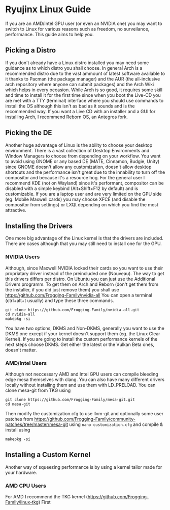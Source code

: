 # Ryujinx Linux Guide
If you are an AMD/Intel GPU user (or even an NVIDIA one) you may want to switch to Linux for various reasons such as freedom, no surveilance, performance. This guide aims to help you.

## Picking a Distro
If you don't already have a Linux distro installed you may need some guidance as to which distro you shall choose. In general Arch is a recommended distro due to the vast ammount of latest software available to it thanks to Pacman (the package manager) and the AUR (the all-inclusive arch repository where anyone can submit packages) and the Arch Wiki which helps in every occasion. While Arch is so good, it requires some skill and time to install it for the first time since when you boot the Live-CD you are met with a TTY (terminal) interface where you should use commands to install the OS although this isn't as bad as it sounds and is the recommended way. If you want a Live CD with an installer and a GUI for installing Arch, I recommend Reborn OS, an Antegros fork.

## Picking the DE
Another huge advantage of Linux is the ability to choose your desktop environment. There is a vast collection of Desktop Environments and Window Managers to choose from depending on your workflow. You want to avoid using GNOME or any based DE (MATE, Cinnamon, Budgie, Unity) since GNOME doesn't allow any customization, doesn't allow desktop shortcuts and the performance isn't great due to the innability to turn off the compositor and because it's a resource hog. For the general user I recommend KDE (not on Wayland) since it's performant, compositor can be disabled with a simple keybind (Alt+Shift+F12 by default) and is customizable. If you are a laptop user and are very limited on the GPU side (eg. Mobile Maxwell cards) you may choose XFCE (and disable the compositor from settings) or LXQt depending on which you find the most attractive.

## Installing the Drivers
One more big advantage of the Linux kernel is that the drivers are included. There are cases although that you may still need to install one for the GPU.

### NVIDIA Users
Although, since Maxwell NVIDIA locked their cards so you want to use their propriatary driver instead of the preincluded one (Nouveau).
The way to get this drivers differs per distro. On Ubuntu you can just use the Additional Drivers programm.
To get them on Arch and Reborn (don't get them from the installer, if you did just remove them) you shall use https://github.com/Frogging-Family/nvidia-all
You can open a terminal (ctrl+alt+t usually) and type these three commands.
```
git clone https://github.com/Frogging-Family/nvidia-all.git
cd nvidia-all
makepkg -si
```
You have two options, DKMS and Non-DKMS, generally you want to use the DKMS one except if your kernel doesn't support them (eg. the Linux Clear Kernel). If you are going to install the custom performance kernels of the next steps choose DKMS. Get either the latest or the Vulkan Beta ones, doesn't matter.

### AMD/Intel Users
Although not neccessary AMD and Intel GPU users can compile bleeding edge mesa themselves with clang. You can also have many different drivers locally without installing them and use them with LD_PRELOAD.
You can clone mesa-git from TKG using
```
git clone https://github.com/Frogging-Family/mesa-git.git
cd mesa-git
```
Then modify the customization.cfg to use llvm-git and optionally some user patches from https://github.com/Frogging-Family/community-patches/tree/master/mesa-git using `nano customization.cfg`
and compile & install using
```
makepkg -si
```

## Installing a Custom Kernel
Another way of squeezing performance is by using a kernel tailor made for your hardware.

### AMD CPU Users
For AMD I recommend the TKG kernel (https://github.com/Frogging-Family/linux-tkg)
First
